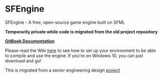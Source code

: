# SFEngine
SFEngine - A free, open-source game engine built on SFML  

**Temporarily private while code is migrated from the old project repository**  

[**GitBook Documentation**](https://jayhawkzombie.gitbooks.io/sfengine/content/)  

Please read the Wiki [here](https://github.com/JayhawkZombie/SFEngine/wiki/Installing-&-Running-The-Engine) to see how to set up your environment to be able to compile and use the engine.  If you're on Windows 10, you can just download and go!  

This is migrated from a senior engineering design [project](https://github.com/JayhawkZombie/EECS581Project)  
